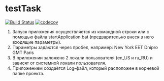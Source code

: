 # testTask
[![Build Status](https://travis-ci.org/alexzavgorodniy/testTask.svg?branch=master)](https://travis-ci.org/alexzavgorodniy/testTask)
[![codecov](https://codecov.io/gh/alexzavgorodniy/testTask/branch/master/graph/badge.svg)](https://codecov.io/gh/alexzavgorodniy/testTask)


1. Запуск приложения осуществляется из командной строки или с помощью файла startApplication.bat (предварительно внеся в него входящие параметры).
2. Параметры задаются через пробел, например:
                           New York EET
                           Dnipro GMT
                           Paris
3. В приложении заложено 2 локали пользователя (en_US и ru_RU) и зависят от системной локали пользователя.
4. Приложением создаётся Log-файл, который расположен в корневой папке проекта.
